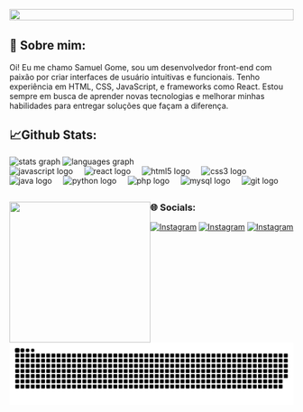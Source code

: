 <p align="center">
  <img src="https://github.com/user-attachments/assets/a8a6084a-4525-48f1-8d2a-0297e85b0e93" width="100%" height="50%">
</p>

<!-- Apresentação -->
<h2>🔎 Sobre mim:</h2>
<p>
Oi! Eu me chamo Samuel Gome, sou um desenvolvedor front-end com paixão por criar interfaces de usuário intuitivas e funcionais. Tenho experiência em HTML, CSS, JavaScript, e frameworks como React. Estou sempre em busca de aprender novas tecnologias e melhorar minhas habilidades para entregar soluções que façam a diferença.

<!-- Status -->
<h2 align="left">📈Github Stats:</h2>
<div align="left">
  <img src="https://github-readme-stats.vercel.app/api?username=I-Samuel-I&hide_title=false&hide_rank=false&show_icons=true&include_all_commits=true&count_private=true&disable_animations=false&theme=aura&locale=pt-br&hide_border=false&order=1" height="145" alt="stats graph"/>
  <img src="https://github-readme-stats.vercel.app/api/top-langs?username=I-Samuel-I&locale=pt-br&hide_title=false&layout=compact&card_width=320&langs_count=5&theme=aura&hide_border=false&order=2&custom_title=Linguagens%20mais%20usadas:" height="148" alt="languages graph"  />
</div>

<!-- Tecnologias -->
<div align="left">
  <img src="https://cdn.jsdelivr.net/gh/devicons/devicon/icons/javascript/javascript-original.svg" height="40" alt="javascript logo"  />
  <img width="12" />
  <img src="https://cdn.jsdelivr.net/gh/devicons/devicon/icons/react/react-original.svg" height="40" alt="react logo"  />
  <img width="12" />
  <img src="https://cdn.jsdelivr.net/gh/devicons/devicon/icons/html5/html5-original.svg" height="40" alt="html5 logo"  />
  <img width="12" />
  <img src="https://cdn.jsdelivr.net/gh/devicons/devicon/icons/css3/css3-original.svg" height="40" alt="css3 logo"  />
  <img width="12" />
  <img src="https://cdn.jsdelivr.net/gh/devicons/devicon/icons/java/java-original.svg" height="40" alt="java logo"  />
  <img width="12" />
  <img src="https://cdn.jsdelivr.net/gh/devicons/devicon/icons/python/python-original.svg" height="40" alt="python logo"  />
  <img width="12" />
  <img src="https://cdn.jsdelivr.net/gh/devicons/devicon/icons/php/php-original.svg" height="40" alt="php logo"  />
  <img width="12" />
  <img src="https://cdn.jsdelivr.net/gh/devicons/devicon/icons/mysql/mysql-original.svg" height="40" alt="mysql logo"  />
  <img width="12" />
  <img src="https://cdn.jsdelivr.net/gh/devicons/devicon/icons/git/git-original.svg" height="40" alt="git logo"  />
</div>
 <h2></h2>

<!-- Contatos -->
<img align="left" height="250" width="250" src="https://github.com/user-attachments/assets/28f0f463-642d-47f7-988a-e196a8cd74a2"/>
  <h3 align="left">  🌐 Socials: </h3>
  
[![Instagram](https://img.shields.io/badge/Instagram-E4405F?style=for-the-badge&logo=instagram&logoColor=white)](https://www.instagram.com/sam.pongp/)
[![Instagram](https://img.shields.io/badge/LinkedIn-0077B5?style=for-the-badge&logo=linkedin&logoColor=white)](https://www.linkedin.com/in/samuel-gomes-481062316/)
[![Instagram](https://img.shields.io/badge/Discord-7289DA?style=for-the-badge&logo=discord&logoColor=white)](https://discordapp.com/users/353247502385938432)

<!-- Snake Script -->
<picture>
  <source media="(prefers-color-scheme: dark)" srcset="https://raw.githubusercontent.com/I-Samuel-I/I-Samuel-I/output/github-contribution-grid-snake-dark.svg">
  <source media="(prefers-color-scheme: light)" srcset="https://raw.githubusercontent.com/I-Samuel-I/I-Samuel-I/output/github-contribution-grid-snake.svg">
  <img alt="github contribution grid snake animation" src="https://raw.githubusercontent.com/I-Samuel-I/I-Samuel-I/output/github-contribution-grid-snake.svg">
</picture>

<!-- <img data-target="animated-image.replacedImage" alt="dino.gif" class="AnimatedImagePlayer-animatedImage" src="https://github.com/saadeghi/saadeghi/raw/master/dino.gif" style="display: block; opacity: 1;"> -->
